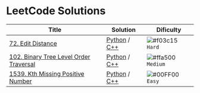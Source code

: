 # LeetCode Solutions

| Title  | Solution | Dificulty |
| ------------- | ------------- | ------------- |
| [72. Edit Distance](https://leetcode.com/problems/edit-distance/)  | [Python](https://github.com/Dieg0Maciel/LeetCode/blob/main/Solutions/Python/Hard/72.py) / [C++](https://github.com/Dieg0Maciel/LeetCode/blob/main/Solutions/C%2B%2B/Hard/72.cpp)  | ![#f03c15](https://via.placeholder.com/15/f03c15/000000?text=+) `Hard`  |
| [102. Binary Tree Level Order Traversal](https://leetcode.com/problems/binary-tree-level-order-traversal/description/)  | [Python](https://github.com/Dieg0Maciel/LeetCode/blob/main/Solutions/Python/Medium/102.py) / [C++](https://github.com/Dieg0Maciel/LeetCode/blob/main/Solutions/C%2B%2B/Medium/102.cpp) | ![#ffa500](https://via.placeholder.com/15/ffa500/000000?text=+) `Medium`  |
| [1539. Kth Missing Positive Number](https://leetcode.com/problems/kth-missing-positive-number/description/)  | [Python](https://github.com/Dieg0Maciel/LeetCode/blob/main/Solutions/Python/Easy/1539.py) / [C++](https://github.com/Dieg0Maciel/LeetCode/blob/main/Solutions/C%2B%2B/Easy/1539.cpp)  | ![#00FF00](https://via.placeholder.com/15/00FF00/000000?text=+) `Easy`  |
